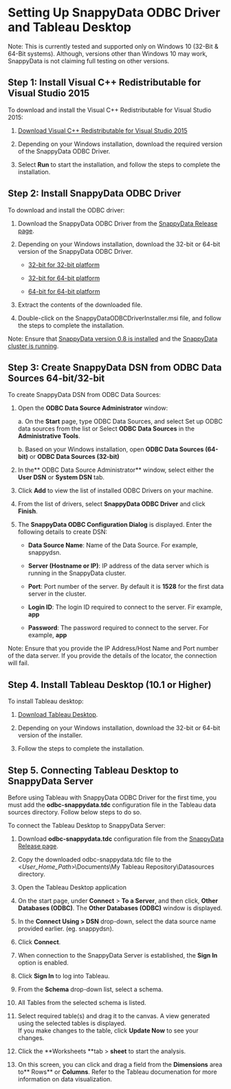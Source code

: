# Setting Up SnappyData ODBC Driver and Tableau Desktop


<note>Note: This is currently tested and supported only on Windows 10 (32-Bit & 64-Bit systems). Although, versions other than Windows 10 may work, SnappyData is not claiming full testing on other versions.</note>

## Step 1: Install Visual C++ Redistributable for Visual Studio 2015 

To download and install the Visual C++ Redistributable for Visual Studio 2015:

1. [Download Visual C++ Redistributable for Visual Studio 2015](https://www.microsoft.com/en-in/download/details.aspx?id=48145.)

2. Depending on your Windows installation, download the required version of the SnappyData ODBC Driver.

3. Select **Run** to start the installation, and follow the steps to complete the installation.

## Step 2: Install SnappyData ODBC Driver

To download and install the ODBC driver:

1. Download the SnappyData ODBC Driver from the [SnappyData Release page](https://github.com/SnappyDataInc/snappydata/releases).

2. Depending on your Windows installation, download the 32-bit or 64-bit version of the SnappyData ODBC Driver.

	* [32-bit for 32-bit platform](https://github.com/SnappyDataInc/snappydata/releases/download/v0.8/snappydata-0.8.0.1-odbc32.zip)

	* [32-bit for 64-bit platform](https://github.com/SnappyDataInc/snappydata/releases/download/v0.8/snappydata-0.8.0.1-odbc32_64.zip) 

	* [64-bit for 64-bit platform](https://github.com/SnappyDataInc/snappydata/releases/download/v0.8/snappydata-0.8.0.1-odbc64.zip) 

3. Extract the contents of the downloaded file.

4. Double-click on the SnappyDataODBCDriverInstaller.msi file, and follow the steps to complete the installation.

<note>Note: Ensure that [SnappyData version 0.8 is installed](http://snappydatainc.github.io/snappydata/install/) and the [SnappyData cluster is running](http://snappydatainc.github.io/snappydata/howto/#howto-startCluster). </note >

## Step 3: Create SnappyData DSN from ODBC Data Sources 64-bit/32-bit

To create SnappyData DSN from ODBC Data Sources:

1. Open the **ODBC Data Source Administrator** window:

	a. On the **Start** page, type ODBC Data Sources, and select Set up ODBC data sources from the list or Select  **ODBC Data Sources** in the **Administrative Tools**. 

	b. Based on your Windows installation, open **ODBC Data Sources (64-bit)** or **ODBC Data Sources (32-bit)**

2. In the** ODBC Data Source Administrator** window, select either the **User DSN** or **System DSN** tab. 

3. Click **Add** to view the list of installed ODBC Drivers on your machine.

4. From the list of drivers, select **SnappyData ODBC Driver** and click **Finish**.

5. The **SnappyData ODBC Configuration Dialog** is displayed. Enter the following details to create DSN:
	* **Data Source Name**: Name of the Data Source. For example, snappydsn.  

	* **Server (Hostname or IP)**: IP address of the data server which is running in the SnappyData cluster.

	* **Port**: Port number of the server. By default it is **1528** for the first data server in the cluster.

	* **Login ID**: The login ID required to connect to the server. Fir example, **app**

	* **Password**: The password required to connect to the server. For example, **app**

<note>Note: Ensure that you provide the IP Address/Host Name and Port number of the data server. If you provide the details of the locator, the connection will fail. </note>

## Step 4. Install Tableau Desktop (10.1 or Higher)

To install Tableau desktop:

1. [Download Tableau Desktop](https://www.tableau.com/products/desktop).

2. Depending on your Windows installation, download the 32-bit or 64-bit version of the installer. 

3. Follow the steps to complete the installation.

## Step 5. Connecting Tableau Desktop to SnappyData Server

Before using Tableau with SnappyData ODBC Driver for the first time, you must add the **odbc-snappydata.tdc** configuration file in the Tableau data sources directory. Follow below steps to do so.

To connect the Tableau Desktop to SnappyData Server:

1. Download **odbc-snappydata.tdc** configuration file from the [SnappyData Release page](https://github.com/SnappyDataInc/snappydata/releases).

2. Copy the downloaded odbc-snappydata.tdc file to  the <_User_Home_Path_>\Documents\My Tableau Repository\Datasources directory.

3. Open the Tableau Desktop application

4. On the start page, under **Connect** > **To a Server**, and then click, **Other Databases (ODBC)**.
The **Other Databases (ODBC)** window is displayed. 

5. In the **Connect Using > DSN** drop-down, select the data source name provided earlier. (eg. snappydsn).

6. Click **Connect**.

7. When connection to the SnappyData Server is established, the **Sign In** option is enabled. 

8. Click **Sign In** to log into Tableau.

9. From the **Schema** drop-down list, select a schema.

10. All Tables from the selected schema is listed.

11. Select required table(s) and drag it to the canvas. A view generated using the selected tables is displayed. </br>If you make changes to the table, click **Update Now** to see your changes.

12. Click the **Worksheets **tab > **sheet** to start the analysis.</br> 

13. On this screen, you can click and drag a field from the **Dimensions** area to** Rows** or **Columns**. Refer to the Tableau documenation for more information on data visualization.


